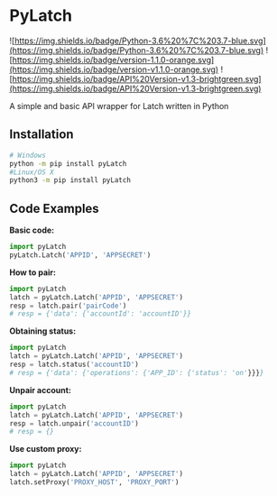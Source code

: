 # PyLatch
![https://img.shields.io/badge/Python-3.6%20%7C%203.7-blue.svg](https://img.shields.io/badge/Python-3.6%20%7C%203.7-blue.svg) ![https://img.shields.io/badge/version-1.1.0-orange.svg](https://img.shields.io/badge/version-v1.1.0-orange.svg) ![https://img.shields.io/badge/API%20Version-v1.3-brightgreen.svg](https://img.shields.io/badge/API%20Version-v1.3-brightgreen.svg)

A simple and basic API wrapper for Latch written in Python

## Installation
```bash
# Windows
python -m pip install pyLatch
#Linux/OS X
python3 -m pip install pyLatch
```
## Code Examples
**Basic code:**
```python
import pyLatch
pyLatch.Latch('APPID', 'APPSECRET')
```
**How to pair:**
```python
import pyLatch
latch = pyLatch.Latch('APPID', 'APPSECRET')
resp = latch.pair('pairCode')
# resp = {'data': {'accountId': 'accountID'}}
```
**Obtaining status:**
```python
import pyLatch
latch = pyLatch.Latch('APPID', 'APPSECRET')
resp = latch.status('accountID')
# resp = {'data': {'operations': {'APP_ID': {'status': 'on'}}}}
```
**Unpair account:**
```python
import pyLatch
latch = pyLatch.Latch('APPID', 'APPSECRET')
resp = latch.unpair('accountID')
# resp = {}
```
**Use custom proxy:**
```python
import pyLatch
latch = pyLatch.Latch('APPID', 'APPSECRET')
latch.setProxy('PROXY_HOST', 'PROXY_PORT')
```